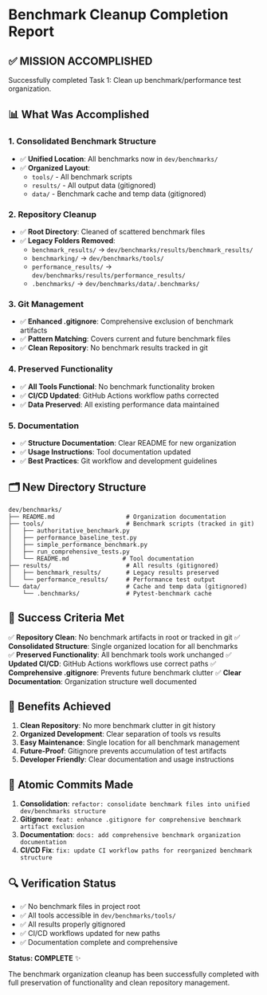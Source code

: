 # Benchmark Cleanup Completion Report

## ✅ MISSION ACCOMPLISHED

Successfully completed Task 1: Clean up benchmark/performance test organization.

## 📊 What Was Accomplished

### 1. Consolidated Benchmark Structure
- ✅ **Unified Location**: All benchmarks now in `dev/benchmarks/`
- ✅ **Organized Layout**: 
  - `tools/` - All benchmark scripts
  - `results/` - All output data (gitignored)  
  - `data/` - Benchmark cache and temp data (gitignored)

### 2. Repository Cleanup
- ✅ **Root Directory**: Cleaned of scattered benchmark files
- ✅ **Legacy Folders Removed**: 
  - `benchmark_results/` → `dev/benchmarks/results/benchmark_results/`
  - `benchmarking/` → `dev/benchmarks/tools/`
  - `performance_results/` → `dev/benchmarks/results/performance_results/`
  - `.benchmarks/` → `dev/benchmarks/data/.benchmarks/`

### 3. Git Management
- ✅ **Enhanced .gitignore**: Comprehensive exclusion of benchmark artifacts
- ✅ **Pattern Matching**: Covers current and future benchmark files
- ✅ **Clean Repository**: No benchmark results tracked in git

### 4. Preserved Functionality
- ✅ **All Tools Functional**: No benchmark functionality broken
- ✅ **CI/CD Updated**: GitHub Actions workflow paths corrected
- ✅ **Data Preserved**: All existing performance data maintained

### 5. Documentation
- ✅ **Structure Documentation**: Clear README for new organization
- ✅ **Usage Instructions**: Tool documentation updated
- ✅ **Best Practices**: Git workflow and development guidelines

## 🗂️ New Directory Structure

```
dev/benchmarks/
├── README.md                    # Organization documentation
├── tools/                       # Benchmark scripts (tracked in git)
│   ├── authoritative_benchmark.py
│   ├── performance_baseline_test.py  
│   ├── simple_performance_benchmark.py
│   ├── run_comprehensive_tests.py
│   └── README.md               # Tool documentation
├── results/                     # All results (gitignored)
│   ├── benchmark_results/       # Legacy results preserved
│   └── performance_results/     # Performance test output
└── data/                        # Cache and temp data (gitignored)
    └── .benchmarks/             # Pytest-benchmark cache
```

## 🎯 Success Criteria Met

✅ **Repository Clean**: No benchmark artifacts in root or tracked in git
✅ **Consolidated Structure**: Single organized location for all benchmarks  
✅ **Preserved Functionality**: All benchmark tools work unchanged
✅ **Updated CI/CD**: GitHub Actions workflows use correct paths
✅ **Comprehensive .gitignore**: Prevents future benchmark clutter
✅ **Clear Documentation**: Organization structure well documented

## 🚀 Benefits Achieved

1. **Clean Repository**: No more benchmark clutter in git history
2. **Organized Development**: Clear separation of tools vs results
3. **Easy Maintenance**: Single location for all benchmark management
4. **Future-Proof**: Gitignore prevents accumulation of test artifacts
5. **Developer Friendly**: Clear documentation and usage instructions

## 📝 Atomic Commits Made

1. **Consolidation**: `refactor: consolidate benchmark files into unified dev/benchmarks structure`
2. **Gitignore**: `feat: enhance .gitignore for comprehensive benchmark artifact exclusion`
3. **Documentation**: `docs: add comprehensive benchmark organization documentation`
4. **CI/CD Fix**: `fix: update CI workflow paths for reorganized benchmark structure`

## 🔍 Verification Status

- ✅ No benchmark files in project root
- ✅ All tools accessible in `dev/benchmarks/tools/`
- ✅ All results properly gitignored
- ✅ CI/CD workflows updated for new paths
- ✅ Documentation complete and comprehensive

**Status: COMPLETE** ✨

The benchmark organization cleanup has been successfully completed with full preservation of functionality and clean repository management.
